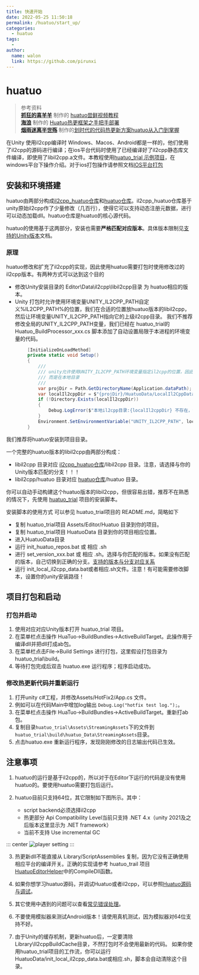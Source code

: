 ```yaml
---
title: 快速开始
date: 2022-05-25 11:50:18
permalink: /huatuo/start_up/
categories:
  - huatuo
tags:
  - 
author: 
  name: walon
  link: https://github.com/pirunxi
---
```

# huatuo

> 参考资料</br>
> **[抓狂的喜羊羊](https://space.bilibili.com/338716556)** 制作的 [huatuo尝鲜视频教程](https://www.bilibili.com/video/BV13a411a7SQ)</br>
> **[海浪](https://www.zhihu.com/people/li-dong-ri)** 制作的 [Huatuo热更框架之手把手部署](https://zhuanlan.zhihu.com/p/507361015)</br>
> **[烟雨迷离半世殇](https://www.lfzxb.top/)** 制作的[划时代的代码热更新方案huatuo从入门到掌握](https://www.bilibili.com/video/BV15F41157Tu/?spm_id_from=autoNext)


在Unity 使用il2cpp编译时 Windows、Macos、Android都是一样的，他们使用了il2cpp的源码进行编译；在ios平台代码时使用了已经编译好了il2cpp静态库文件编译，即使用了libil2cpp.a文件。本教程使用[huatuo_trial 示例项目](https://github.com/focus-creative-games/huatuo_trial)，在windows平台下操作介绍。对于ios打包操作请参照文档[IOS平台打包](/huatuo/ios/)

## 安装和环境搭建

huatuo由两部分构成[il2cpp_huatuo仓库](https://github.com/pirunxi/il2cpp_huatuo)和[huatuo仓库](https://github.com/focus-creative-games/huatuo)。il2cpp_huatuo仓库基于unity原始il2cpp作了少量修改（几百行），使得它可以支持动态注册元数据，进行可以动态加载dll。huatuo仓库是huatuo的核心源代码。

huatuo的使用基于这两部分，安装也需要**严格匹配对应版本**。具体版本限制见[支持的Unity版本](support_versions)文档。

### 原理

huatuo修改和扩充了il2cpp的实现，因此使用huatuo需要打包时使用修改过的il2cpp版本。有两种方式可以达到这个目的

- 修改Unity安装目录的 Editor\Data\il2cpp\libil2cpp目录 为 huatuo相应的版本。
- Unity 打包时允许使用环境变量UNITY_IL2CPP_PATH自定义%IL2CPP_PATH%的位置，我们在合适的位置放huatuo版本的libil2cpp，然后让环境变量UNITY_IL2CPP_PATH指向它的上级il2cpp目录。
我们不推荐修改全局的UNITY_IL2CPP_PATH变量，我们已经在 huatuo_trial的 Huatuo_BuildProcessor_xxx.cs 脚本添加了自动设置局限于本进程的环境变量的代码。

```csharp
        [InitializeOnLoadMethod]
        private static void Setup()
        {
            ///
            /// unity允许使用UNITY_IL2CPP_PATH环境变量指定il2cpp的位置，因此我们不再直接修改安装位置的il2cpp，
            /// 而是在本地目录
            ///
            var projDir = Path.GetDirectoryName(Application.dataPath);
            var localIl2cppDir = $"{projDir}/HuatuoData/LocalIl2CppData/il2cpp";
            if (!Directory.Exists(localIl2cppDir))
            {
                Debug.LogError($"本地il2cpp目录:{localIl2cppDir} 不存在，请手动执行 {projDir}/HuatuoData 目录下的 init_local_il2cpp_data.bat 或者 init_local_il2cpp_data.sh 文件");
            }
            Environment.SetEnvironmentVariable("UNITY_IL2CPP_PATH", localIl2cppDir);
        }
```

我们推荐将huatuo安装到项目目录。

一个完整的huatuo版本的libil2cpp由两部分构成：

- libil2cpp 目录对应 [il2cpp_huatuo仓库](https://github.com/pirunxi/il2cpp_huatuo)/libil2cpp 目录。注意，请选择与你的Unity版本匹配的分支！！！
- libil2cpp/huatuo 目录对应 [huatuo仓库](https://github.com/focus-creative-games/huatuo)/huatuo 目录。

你可以自动手动构建这个huatuo版本的libil2cpp，但很容易出错，推荐不在熟悉的情况下，先使用 [huatuo_trial](https://github.com/focus-creative-games/huatuo_trial)
项目的安装脚本。

安装脚本的使用方式 可以参见 huatuo_trial项目的 README.md，简略如下

- 复制 huatuo_trial项目 Assets/Editor/Huatuo 目录到你的项目。
- 复制 huatuo_trial项目 HuatuoData 目录到你的项目相应位置。
- 进入HuatuoData目录
- 运行 init_huatuo_repos.bat 或 相应 .sh
- 进行 set_version_xxx.bat 或 相应 .sh。选择与你匹配的版本。如果没有匹配的版本，自己切换到正确的分支。[支持的版本与分支对应关系](https://focus-creative-games.github.io/huatuo/support_versions/)
- 运行 init_local_il2cpp_data.bat或者相应.sh文件。注意！有可能需要修改脚本，设置你的unity安装路径！

## 项目打包和启动

### 打包并启动

1. 使用对应对应Unity版本打开 huatuo_trial 项目。
2. 在菜单栏点击操作 HuaTuo->BuildBundles->ActiveBuildTarget。此操作用于编译dll并把dll打成ab包。
3. 在菜单栏点击File->Build Settings 进行打包，这里假设打包目录为huatuo_trial\build。
4. 等待打包完成后双击 huatuo.exe 运行程序；程序启动成功。

### 修改热更新代码并重新运行

1. 打开unity c#工程，并修改Assets/HotFix2/App.cs 文件。
2. 例如可以在代码Main中增加log输出 `Debug.Log("hotfix test log.");`。
3. 在菜单栏点击操作 HuaTuo->BuildBundles->ActiveBuildTarget。重新打ab包。
4. 复制目录`huatuo_trial\Assets\StreamingAssets`下的文件到`huatuo_trial\build\huatuo_Data\StreamingAssets`目录。
5. 点击huatuo.exe 重新运行程序，发现刚刚修改的日志输出代码已生效。

## 注意事项

1. huatuo的运行是基于il2cpp的，所以对于在Editor下运行的代码是没有使用huatuo的。要使用huatuo需要打包后运行。

2. huatuo目前只支持64位，其它限制如下图所示。其中：
    - script backend必须选择il2cpp
    - 热更部分 Api Compatibility Level当前只支持 .NET 4.x（unity 2021及之后版本这里显示为 .NET framework）
    - 当前不支持 Use incremental GC

::: center
![player setting](/img/huatuo/player-setting.png)
:::

3. 热更新dll不能直接从 Library/ScriptAssemblies 复制，因为它没有正确使用相应平台的编译开关。正确的实现请参考 huatuo_trail 项目 [HuatuoEditorHelper](https://github.com/focus-creative-games/huatuo_trial/blob/main/Assets/Editor/HuaTuo/HuaTuoEditorHelper.cs)中的CompileDll函数。

4. 如果你想学习huatuo源码，并调试Huatuo或者il2cpp，可以参照[Huatuo源码与调试](/huatuo/source_inspect/)。

5. 其它使用中遇到的问题可以查看[常见错误处理](/huatuo/common_errors/)。

6. 不要使用模拟器来测试Android版本！请使用真机测试，因为模拟器对64位支持不好。

7. 由于Unity的缓存机制，更新huatuo后，一定要清除Library\Il2cppBuildCache目录，不然打包时不会使用最新的代码。
如果你使用huatuo_trial项目的工作流，你可以运行HuatuoData/init_local_il2cpp_data.bat或相应.sh，脚本会自动清除这个目录。
